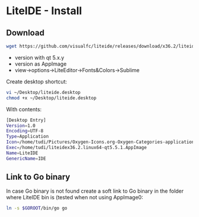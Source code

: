 # LiteIDE - Install

## Download

```sh
wget https://github.com/visualfc/liteide/releases/download/x36.2/liteidex36.1.linux64-qt5.5.1.AppImage
```

* version with qt 5.x.y
* version as AppImage
* view->options->LiteEditor->Fonts&Colors->Sublime

Create desktop shortcut:

```sh
vi ~/Desktop/liteide.desktop
chmod +x ~/Desktop/liteide.desktop
```

With contents:

```sh
[Desktop Entry]
Version=1.0
Encoding=UTF-8
Type=Application
Icon=/home/tudi/Pictures/Oxygen-Icons.org-Oxygen-Categories-applications-system.ico
Exec=/home/tudi/liteidex36.2.linux64-qt5.5.1.AppImage
Name=LiteIDE
GenericName=IDE
```

## Link to Go binary

In case Go binary is not found create a soft link to Go binary in the folder where LiteIDE bin is (tested when not using AppImage0:

```sh
ln -s $GOROOT/bin/go go
```
